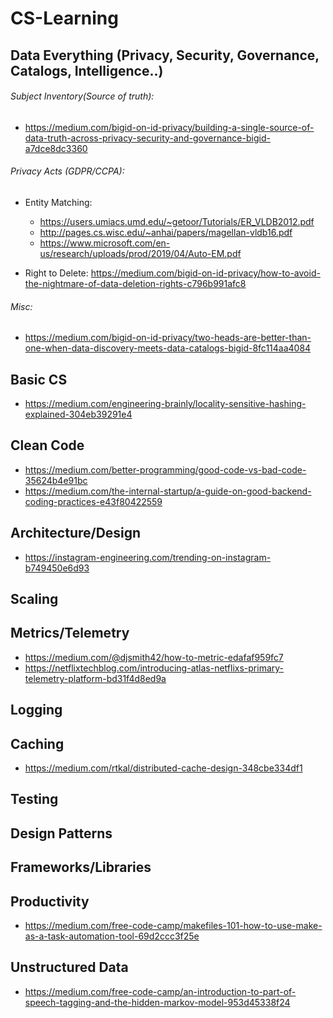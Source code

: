 # CS-Learning

## Data Everything (Privacy, Security, Governance, Catalogs, Intelligence..)

###### Subject Inventory(Source of truth): 
* https://medium.com/bigid-on-id-privacy/building-a-single-source-of-data-truth-across-privacy-security-and-governance-bigid-a7dce8dc3360

###### Privacy Acts (GDPR/CCPA):
* Entity Matching: 
  * https://users.umiacs.umd.edu/~getoor/Tutorials/ER_VLDB2012.pdf
  * http://pages.cs.wisc.edu/~anhai/papers/magellan-vldb16.pdf
  * https://www.microsoft.com/en-us/research/uploads/prod/2019/04/Auto-EM.pdf
  
* Right to Delete: https://medium.com/bigid-on-id-privacy/how-to-avoid-the-nightmare-of-data-deletion-rights-c796b991afc8

###### Misc:
* https://medium.com/bigid-on-id-privacy/two-heads-are-better-than-one-when-data-discovery-meets-data-catalogs-bigid-8fc114aa4084

## Basic CS
* https://medium.com/engineering-brainly/locality-sensitive-hashing-explained-304eb39291e4

## Clean Code
* https://medium.com/better-programming/good-code-vs-bad-code-35624b4e91bc
* https://medium.com/the-internal-startup/a-guide-on-good-backend-coding-practices-e43f80422559

## Architecture/Design
* https://instagram-engineering.com/trending-on-instagram-b749450e6d93

## Scaling

## Metrics/Telemetry
* https://medium.com/@djsmith42/how-to-metric-edafaf959fc7
* https://netflixtechblog.com/introducing-atlas-netflixs-primary-telemetry-platform-bd31f4d8ed9a

## Logging

## Caching
* https://medium.com/rtkal/distributed-cache-design-348cbe334df1

## Testing

## Design Patterns

## Frameworks/Libraries

## Productivity
* https://medium.com/free-code-camp/makefiles-101-how-to-use-make-as-a-task-automation-tool-69d2ccc3f25e

## Unstructured Data
* https://medium.com/free-code-camp/an-introduction-to-part-of-speech-tagging-and-the-hidden-markov-model-953d45338f24
